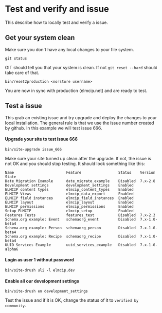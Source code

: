 # Test and verify and issue
This describe how to locally test and verify a issue.

## Get your system clean
Make sure you don't have any local changes to your file system.

    git status

GIT should tell you that your system is clean. If not `git reset --hard` should take care of that.

    bin/reset2production <norstore username>

You are now in sync with production (elmcip.net) and are ready to test.

## Test a issue
This grab an existing issue and try upgrade and deploy the changes to your local installation. The general rule is that we use the issue number created by github. In this example we will test issue 666.

#### Upgrade your site to test issue 666

    bin/site-upgrade issue_666

Make sure your site turned up clean after the upgrade. If not, the issue is not OK and you should stop testing. It should look something like this:

    Name                        Feature                 Status    Version         State
    Date Migration Example      date_migrate_example    Disabled  7.x-2.8
    Development settings        development_settings    Enabled
    ELMCIP content types        elmcip_content_types    Enabled
    ELMCIP Views                elmcip_data_export      Enabled
    ELMCIP field instances      elmcip_field_instances  Enabled
    ELMCIP layout               elmcip_layout           Enabled
    ELMCIP permissions          elmcip_permissions      Enabled
    Setup ELMCIP                elmcip_setup            Enabled
    Features Tests              features_test           Disabled  7.x-2.3
    Schema.org example: Event   schemaorg_event         Disabled  7.x-1.0-beta4
    Schema.org example: Person  schemaorg_person        Disabled  7.x-1.0-beta4
    Schema.org example: Recipe  schemaorg_recipe        Disabled  7.x-1.0-beta4
    UUID Services Example       uuid_services_example   Disabled  7.x-1.0-alpha6

#### Login as user 1 without password

    bin/site-drush uli -l elmcip.dev

#### Enable all our development settings

    bin/site-drush en development_settings

Test the issue and if it is OK, change the status of it to `verified by community`.
